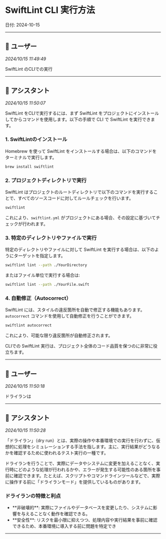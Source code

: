# SwiftLint CLI 実行方法

日付: 2024-10-15

---

## 👤 ユーザー
*2024/10/15 11:49:49*

SwiftLint のCLIでの実行

---

## 🤖 アシスタント
*2024/10/15 11:50:07*

SwiftLint をCLIで実行するには、まず SwiftLint をプロジェクトにインストールしてからコマンドを使用します。以下の手順で CLI で SwiftLint を実行できます。

### 1. SwiftLintのインストール
Homebrew を使って SwiftLint をインストールする場合は、以下のコマンドをターミナルで実行します。

```bash
brew install swiftlint
```

### 2. プロジェクトディレクトリで実行
SwiftLint はプロジェクトのルートディレクトリで以下のコマンドを実行することで、すべてのソースコードに対してルールチェックを行います。

```bash
swiftlint
```

これにより、`swiftlint.yml` がプロジェクトにある場合、その設定に基づいてチェックが行われます。

### 3. 特定のディレクトリやファイルで実行
特定のディレクトリやファイルに対して SwiftLint を実行する場合は、以下のようにターゲットを指定します。

```bash
swiftlint lint --path ./YourDirectory
```

またはファイル単位で実行する場合は:

```bash
swiftlint lint --path ./YourFile.swift
```

### 4. 自動修正（Autocorrect）
SwiftLint には、スタイルの違反箇所を自動で修正する機能もあります。`autocorrect` コマンドを使用して自動修正を行うことができます。

```bash
swiftlint autocorrect
```

これにより、可能な限り違反箇所が自動修正されます。

CLIでの SwiftLint 実行は、プロジェクト全体のコード品質を保つのに非常に役立ちます。

---

## 👤 ユーザー
*2024/10/15 11:50:18*

ドライランは

---

## 🤖 アシスタント
*2024/10/15 11:50:28*

「ドライラン」（dry run）とは、実際の操作や本番環境での実行を行わずに、仮想的に処理をシミュレーションする手法を指します。主に、実行結果がどうなるかを確認するために使われるテスト実行の一種です。

ドライランを行うことで、実際にデータやシステムに変更を加えることなく、実行時にどのような処理が行われるかや、エラーが発生する可能性のある箇所を事前に確認できます。たとえば、スクリプトやコマンドラインツールなどで、実際に操作する前に「ドライランモード」を提供しているものがあります。

### ドライランの特徴と利点
- \*\*非破壊的\*\*: 実際にファイルやデータベースを変更したり、システムに影響を与えることなく動作を確認できる。
- \*\*安全性\*\*: リスクを最小限に抑えつつ、処理内容や実行結果を事前に確認できるため、本番環境に導入する前に問題を特定でき

---

